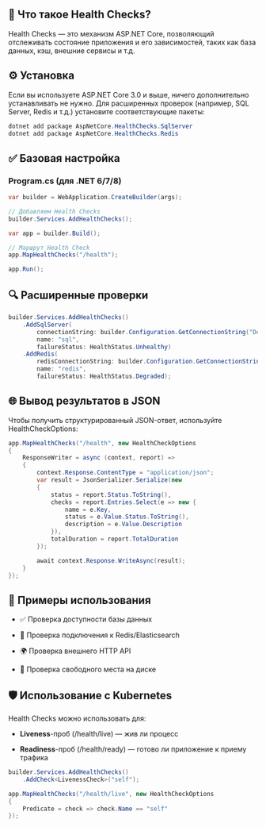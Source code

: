 ## **📌 Что такое Health Checks?**

  

Health Checks — это механизм ASP.NET Core, позволяющий отслеживать состояние приложения и его зависимостей, таких как база данных, кэш, внешние сервисы и т.д.

  

## **⚙️ Установка**

  

Если вы используете ASP.NET Core 3.0 и выше, ничего дополнительно устанавливать не нужно. Для расширенных проверок (например, SQL Server, Redis и т.д.) установите соответствующие пакеты:

``` csharp
dotnet add package AspNetCore.HealthChecks.SqlServer
dotnet add package AspNetCore.HealthChecks.Redis
```

## **✅ Базовая настройка**


### **Program.cs (для .NET 6/7/8)**

``` csharp
var builder = WebApplication.CreateBuilder(args);

// Добавляем Health Checks
builder.Services.AddHealthChecks();

var app = builder.Build();

// Маршрут Health Check
app.MapHealthChecks("/health");

app.Run();
```

## **🔍 Расширенные проверки**

``` csharp
builder.Services.AddHealthChecks()
    .AddSqlServer(
        connectionString: builder.Configuration.GetConnectionString("DefaultConnection"),
        name: "sql",
        failureStatus: HealthStatus.Unhealthy)
    .AddRedis(
        redisConnectionString: builder.Configuration.GetConnectionString("Redis"),
        name: "redis",
        failureStatus: HealthStatus.Degraded);
```

## **🌐 Вывод результатов в JSON**

  

Чтобы получить структурированный JSON-ответ, используйте HealthCheckOptions:

``` csharp
app.MapHealthChecks("/health", new HealthCheckOptions
{
    ResponseWriter = async (context, report) =>
    {
        context.Response.ContentType = "application/json";
        var result = JsonSerializer.Serialize(new
        {
            status = report.Status.ToString(),
            checks = report.Entries.Select(e => new {
                name = e.Key,
                status = e.Value.Status.ToString(),
                description = e.Value.Description
            }),
            totalDuration = report.TotalDuration
        });

        await context.Response.WriteAsync(result);
    }
});
```

## **📡 Примеры использования**

- ✅ Проверка доступности базы данных
    
- 🔐 Проверка подключения к Redis/Elasticsearch
    
- 🌍 Проверка внешнего HTTP API
    
- 💾 Проверка свободного места на диске
    

  

## **🛡️ Использование с Kubernetes**

  

Health Checks можно использовать для:

- **Liveness**-проб (/health/live) — жив ли процесс
    
- **Readiness**-проб (/health/ready) — готово ли приложение к приему трафика

``` csharp
builder.Services.AddHealthChecks()
    .AddCheck<LivenessCheck>("self");

app.MapHealthChecks("/health/live", new HealthCheckOptions
{
    Predicate = check => check.Name == "self"
});
```
